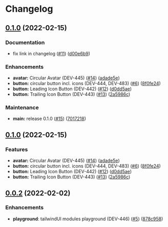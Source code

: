 # Changelog

## [0.1.0](https://www.github.com/dasch-swiss/dsp-cpe-app/compare/v0.0.2...v0.1.0) (2022-02-15)


### Documentation

* fix link in changelog ([#11](https://www.github.com/dasch-swiss/dsp-cpe-app/issues/11)) ([d00e6b9](https://www.github.com/dasch-swiss/dsp-cpe-app/commit/d00e6b9b5c99b927306497a07474bf2fea8505c7))


### Enhancements

* **avatar:** Circular Avatar (DEV-445) ([#14](https://www.github.com/dasch-swiss/dsp-cpe-app/issues/14)) ([adade5e](https://www.github.com/dasch-swiss/dsp-cpe-app/commit/adade5e5ac8c02585b3f0f53f90c7c6adca085bf))
* **button:** circular button incl. icons (DEV-444, DEV-483) ([#6](https://www.github.com/dasch-swiss/dsp-cpe-app/issues/6)) ([8f0fe24](https://www.github.com/dasch-swiss/dsp-cpe-app/commit/8f0fe24b74b64447ba0090c9fd9bb84afe8a65d9))
* **button:** Leading Icon Button (DEV-442) ([#12](https://www.github.com/dasch-swiss/dsp-cpe-app/issues/12)) ([d0dd5ae](https://www.github.com/dasch-swiss/dsp-cpe-app/commit/d0dd5ae49c51b05605f2f03963a060cf49e45222))
* **button:** Trailing Icon Button (DEV-443) ([#13](https://www.github.com/dasch-swiss/dsp-cpe-app/issues/13)) ([2a5986c](https://www.github.com/dasch-swiss/dsp-cpe-app/commit/2a5986c96db3468213d7cebb2d10561f94aa311b))


### Maintenance

* **main:** release 0.1.0 ([#15](https://www.github.com/dasch-swiss/dsp-cpe-app/issues/15)) ([7017218](https://www.github.com/dasch-swiss/dsp-cpe-app/commit/7017218b10d4acd2224b004676235343c06ea6d1))

## [0.1.0](https://github.com/dasch-swiss/dsp-cpe-app/compare/v0.0.2...v0.1.0) (2022-02-15)


### Features

* **avatar:** Circular Avatar (DEV-445) ([#14](https://github.com/dasch-swiss/dsp-cpe-app/issues/14)) ([adade5e](https://github.com/dasch-swiss/dsp-cpe-app/commit/adade5e5ac8c02585b3f0f53f90c7c6adca085bf))
* **button:** circular button incl. icons (DEV-444, DEV-483) ([#6](https://github.com/dasch-swiss/dsp-cpe-app/issues/6)) ([8f0fe24](https://github.com/dasch-swiss/dsp-cpe-app/commit/8f0fe24b74b64447ba0090c9fd9bb84afe8a65d9))
* **button:** Leading Icon Button (DEV-442) ([#12](https://github.com/dasch-swiss/dsp-cpe-app/issues/12)) ([d0dd5ae](https://github.com/dasch-swiss/dsp-cpe-app/commit/d0dd5ae49c51b05605f2f03963a060cf49e45222))
* **button:** Trailing Icon Button (DEV-443) ([#13](https://github.com/dasch-swiss/dsp-cpe-app/issues/13)) ([2a5986c](https://github.com/dasch-swiss/dsp-cpe-app/commit/2a5986c96db3468213d7cebb2d10561f94aa311b))

## [0.0.2](https://www.github.com/dasch-swiss/dsp-cpe-app/compare/0.0.1...v0.0.2) (2022-02-02)

### Enhancements

* **playground**: tailwindUI modules playground (DEV-446) ([#5](https://www.github.com/dasch-swiss/dsp-cpe-app/issues/5)) ([878c958](https://github.com/dasch-swiss/dsp-cpe-app/commit/878c9588b989c8e85bad284fbb766d7bb8c7b99b))
